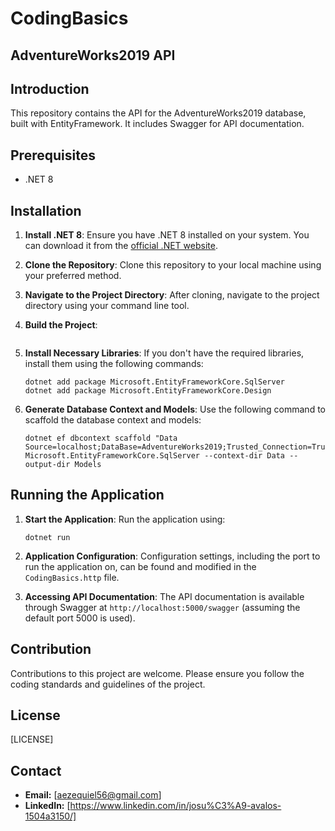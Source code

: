 # CodingBasics
 
## AdventureWorks2019 API

## Introduction
This repository contains the API for the AdventureWorks2019 database, built with EntityFramework. It includes Swagger for API documentation.

## Prerequisites
- .NET 8

## Installation

1. **Install .NET 8**: Ensure you have .NET 8 installed on your system. You can download it from the [official .NET website](https://dotnet.microsoft.com/download/dotnet/8.0).

2. **Clone the Repository**: Clone this repository to your local machine using your preferred method.

3. **Navigate to the Project Directory**: After cloning, navigate to the project directory using your command line tool.

4. **Build the Project**:
    ```dotnet build
    ```

5. **Install Necessary Libraries**: If you don't have the required libraries, install them using the following commands:
    ```
    dotnet add package Microsoft.EntityFrameworkCore.SqlServer
    dotnet add package Microsoft.EntityFrameworkCore.Design
    ```

6. **Generate Database Context and Models**: Use the following command to scaffold the database context and models:
    ```
    dotnet ef dbcontext scaffold "Data Source=localhost;DataBase=AdventureWorks2019;Trusted_Connection=True;Encrypt=False;TrustServerCertificate=False" Microsoft.EntityFrameworkCore.SqlServer --context-dir Data --output-dir Models
    ```

## Running the Application

1. **Start the Application**: Run the application using:
    ```
    dotnet run
    ```

2. **Application Configuration**: Configuration settings, including the port to run the application on, can be found and modified in the `CodingBasics.http` file.

3. **Accessing API Documentation**: The API documentation is available through Swagger at `http://localhost:5000/swagger` (assuming the default port 5000 is used).

## Contribution
Contributions to this project are welcome. Please ensure you follow the coding standards and guidelines of the project.

## License
[LICENSE]

## Contact
- **Email:** [aezequiel56@gmail.com]
- **LinkedIn:** [https://www.linkedin.com/in/josu%C3%A9-avalos-1504a3150/]
